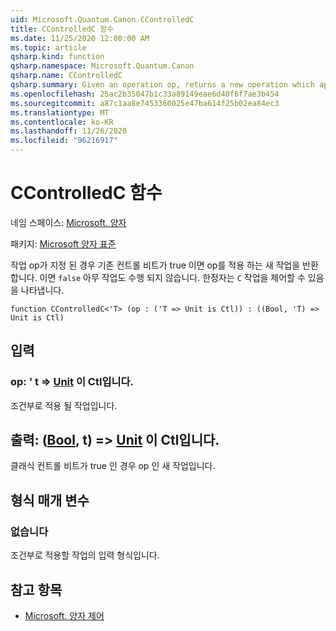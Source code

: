 ```yaml
---
uid: Microsoft.Quantum.Canon.CControlledC
title: CControlledC 함수
ms.date: 11/25/2020 12:00:00 AM
ms.topic: article
qsharp.kind: function
qsharp.namespace: Microsoft.Quantum.Canon
qsharp.name: CControlledC
qsharp.summary: Given an operation op, returns a new operation which applies the op if a classical control bit is true. If `false`, nothing happens. The modifier `C` indicates that the operation is controllable.
ms.openlocfilehash: 25ac2b35047b1c33a89149eae6d40f6f7ae3b454
ms.sourcegitcommit: a87c1aa8e7453360025e47ba614f25b02ea84ec3
ms.translationtype: MT
ms.contentlocale: ko-KR
ms.lasthandoff: 11/26/2020
ms.locfileid: "96216917"
---
```

# <a name="ccontrolledc-function"></a>CControlledC 함수

네임 스페이스: [Microsoft. 양자](xref:Microsoft.Quantum.Canon)

패키지: [Microsoft 양자 표준](https://nuget.org/packages/Microsoft.Quantum.Standard)


작업 op가 지정 된 경우 기존 컨트롤 비트가 true 이면 op를 적용 하는 새 작업을 반환 합니다. 이면 `false` 아무 작업도 수행 되지 않습니다.
한정자는 `C` 작업을 제어할 수 있음을 나타냅니다.

```qsharp
function CControlledC<'T> (op : ('T => Unit is Ctl)) : ((Bool, 'T) => Unit is Ctl)
```


## <a name="input"></a>입력

### <a name="op--t--unit--is-ctl"></a>op: ' t => [Unit](xref:microsoft.quantum.lang-ref.unit)  이 Ctl입니다.

조건부로 적용 될 작업입니다.



## <a name="output--boolt--unit--is-ctl"></a>출력: ([Bool](xref:microsoft.quantum.lang-ref.bool), t) => [Unit](xref:microsoft.quantum.lang-ref.unit)  이 Ctl입니다.

클래식 컨트롤 비트가 true 인 경우 op 인 새 작업입니다.

## <a name="type-parameters"></a>형식 매개 변수

### <a name="t"></a>없습니다

조건부로 적용할 작업의 입력 형식입니다.

## <a name="see-also"></a>참고 항목

- [Microsoft. 양자 제어](xref:Microsoft.Quantum.Canon.CControlled)